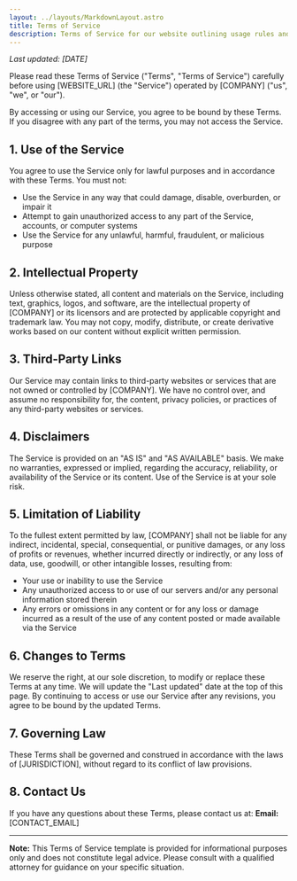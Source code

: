 ```yaml
---
layout: ../layouts/MarkdownLayout.astro
title: Terms of Service
description: Terms of Service for our website outlining usage rules and policies.
---
```


_Last updated: [DATE]_

Please read these Terms of Service ("Terms", "Terms of Service") carefully before using [WEBSITE_URL] (the "Service") operated by [COMPANY] ("us", "we", or "our").

By accessing or using our Service, you agree to be bound by these Terms. If you disagree with any part of the terms, you may not access the Service.

## 1. Use of the Service

You agree to use the Service only for lawful purposes and in accordance with these Terms. You must not:

- Use the Service in any way that could damage, disable, overburden, or impair it
- Attempt to gain unauthorized access to any part of the Service, accounts, or computer systems
- Use the Service for any unlawful, harmful, fraudulent, or malicious purpose

## 2. Intellectual Property

Unless otherwise stated, all content and materials on the Service, including text, graphics, logos, and software, are the intellectual property of [COMPANY] or its licensors and are protected by applicable copyright and trademark law. You may not copy, modify, distribute, or create derivative works based on our content without explicit written permission.

## 3. Third-Party Links

Our Service may contain links to third-party websites or services that are not owned or controlled by [COMPANY]. We have no control over, and assume no responsibility for, the content, privacy policies, or practices of any third-party websites or services.

## 4. Disclaimers

The Service is provided on an "AS IS" and "AS AVAILABLE" basis. We make no warranties, expressed or implied, regarding the accuracy, reliability, or availability of the Service or its content. Use of the Service is at your sole risk.

## 5. Limitation of Liability

To the fullest extent permitted by law, [COMPANY] shall not be liable for any indirect, incidental, special, consequential, or punitive damages, or any loss of profits or revenues, whether incurred directly or indirectly, or any loss of data, use, goodwill, or other intangible losses, resulting from:

- Your use or inability to use the Service
- Any unauthorized access to or use of our servers and/or any personal information stored therein
- Any errors or omissions in any content or for any loss or damage incurred as a result of the use of any content posted or made available via the Service

## 6. Changes to Terms

We reserve the right, at our sole discretion, to modify or replace these Terms at any time. We will update the "Last updated" date at the top of this page. By continuing to access or use our Service after any revisions, you agree to be bound by the updated Terms.

## 7. Governing Law

These Terms shall be governed and construed in accordance with the laws of [JURISDICTION], without regard to its conflict of law provisions.

## 8. Contact Us

If you have any questions about these Terms, please contact us at:
**Email:** [CONTACT_EMAIL]

---

**Note:** This Terms of Service template is provided for informational purposes only and does not constitute legal advice. Please consult with a qualified attorney for guidance on your specific situation.
